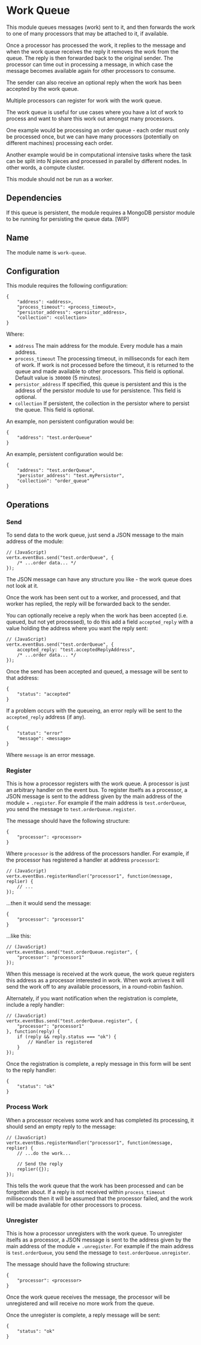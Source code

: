 # Work Queue

This module queues messages (work) sent to it, and then forwards the work to one of many processors that may be attached to it, if available.

Once a processor has processed the work, it replies to the message and when the work queue receives the reply it removes the work from the queue. The reply is then forwarded back to the original sender. The processor can time out in processing a message, in which case the message becomes available again for other processors to consume.

The sender can also receive an optional reply when the work has been accepted by the work queue.

Multiple processors can register for work with the work queue.

The work queue is useful for use cases where you have a lot of work to process and want to share this work out amongst many processors.

One example would be processing an order queue - each order must only be processed once, but we can have many processors (potentially on different machines) processing each order.

Another example would be in computational intensive tasks where the task can be split into N pieces and processed in parallel by different nodes. In other words, a compute cluster.

This module should not be run as a worker.

## Dependencies

If this queue is persistent, the module requires a MongoDB persistor module to be running for persisting the queue data. [WIP]

## Name

The module name is `work-queue`.

## Configuration

This module requires the following configuration:

    {
        "address": <address>,
        "process_timeout": <process_timeout>,
        "persistor_address": <persistor_address>,
        "collection": <collection>   
    }
    
Where:    

* `address` The main address for the module. Every module has a main address.
* `process_timeout` The processing timeout, in milliseconds for each item of work. If work is not processed before the timeout, it is returned to the queue and made available to other processors. This field is optional. Default value is `300000` (5 minutes).
* `persistor_address` If specified, this queue is persistent and this is the address of the persistor module to use for persistence. This field is optional.
* `collection` If persistent, the collection in the persistor where to persist the queue. This field is optional.

An example, non persistent configuration would be:

    {
        "address": "test.orderQueue"
    }
    
An example, persistent configuration would be:

    {
        "address": "test.orderQueue",
        "persistor_address": "test.myPersistor",
        "collection": "order_queue"
    }    

## Operations

### Send

To send data to the work queue, just send a JSON message to the main address of the module:

    // (JavaScript)
    vertx.eventBus.send("test.orderQueue", {
        /* ...order data... */
    });

The JSON message can have any structure you like - the work queue does not look at it.

Once the work has been sent out to a worker, and processed, and that worker has replied, the reply will be forwarded back to the sender.

You can optionally receive a reply when the work has been accepted (i.e. queued, but not yet processed), to do this add a field `accepted_reply` with a value holding the address where you want the reply sent:

    // (JavaScript)
    vertx.eventBus.send("test.orderQueue", {
        accepted_reply: "test.acceptedReplyAddress",
        /* ...order data... */
    });

Once the send has been accepted and queued, a message will be sent to that address:

    {
        "status": "accepted"
    }
    
If a problem occurs with the queueing, an error reply will be sent to the `accepted_reply` address (if any).

    {
        "status": "error"
        "message": <message>
    }
    
Where `message` is an error message.    

### Register

This is how a processor registers with the work queue. A processor is just an arbitrary handler on the event bus. To register itselfs as a processor, a JSON message is sent to the address given by the main address of the module + `.register`. For example if the main address is `test.orderQueue`, you send the message to `test.orderQueue.register`.

The message should have the following structure:

    {
        "processor": <processor>
    }

Where `processor` is the address of the processors handler. For example, if the processor has registered a handler at address `processor1`:

    // (JavaScript)
    vertx.eventBus.registerHandler("processor1", function(message, replier) {
        // ...
    });

...then it would send the message:

    {
        "processor": "processor1"
    }    

...like this:

    // (JavaScript)
    vertx.eventBus.send("test.orderQueue.register", {
        "processor": "processor1"
    });

When this message is received at the work queue, the work queue registers this address as a processor interested in work. When work arrives it will send the work off to any available processors, in a round-robin fashion.

Alternately, if you want notification when the registration is complete, include a reply handler:

    // (JavaScript)
    vertx.eventBus.send("test.orderQueue.register", {
        "processor": "processor1"
    }, function(reply) {
        if (reply && reply.status === "ok") {
            // Handler is registered
        }
    });

Once the registration is complete, a reply message in this form will be sent to the reply handler:

    {
        "status": "ok"
    }

### Process Work

When a processor receives some work and has completed its processing, it should send an empty reply to the message:

    // (JavaScript)
    vertx.eventBus.registerHandler("processor1", function(message, replier) {
        // ...do the work...

        // Send the reply
        replier({});
    });

This tells the work queue that the work has been processed and can be forgotten about. If a reply is not received within `process_timeout` milliseconds then it will be assumed that the processor failed, and the work will be made available for other processors to process.

### Unregister

This is how a processor unregisters with the work queue. To unregister itselfs as a processor, a JSON message is sent to the address given by the main address of the module + `.unregister`. For example if the main address is `test.orderQueue`, you send the message to `test.orderQueue.unregister`.

The message should have the following structure:

    {
        "processor": <processor>
    }

Once the work queue receives the message, the processor will be unregistered and will receive no more work from the queue.

Once the unregister is complete, a reply message will be sent:

    {
        "status": "ok"
    }